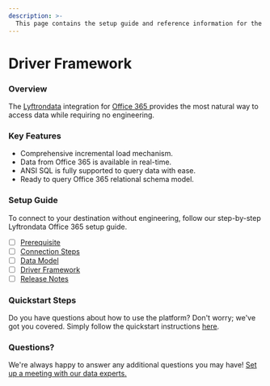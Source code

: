 ```yaml
---
description: >-
  This page contains the setup guide and reference information for the Office 365 source connector.
---
```


# Driver Framework

### Overview

The [Lyftrondata](https://www.lyftrondata.com/) integration for [Office 365](https://www.lyftrondata.com/integration/office-365/)[ ](https://www.lyftrondata.com/integration/office-365/)provides the most natural way to access data while requiring no engineering.

### Key Features

* Comprehensive incremental load mechanism.
* Data from Office 365 is available in real-time.&#x20;
* ANSI SQL is fully supported to query data with ease.
* Ready to query Office 365 relational schema model.

### Setup Guide

To connect to your destination without engineering, follow our step-by-step Lyftrondata Office 365 setup guide.

* [ ] [Prerequisite](../../business-analytics/office-365/prerequisite.md)
* [ ] [Connection Steps](../../business-analytics/office-365/connection-steps.md)
* [ ] [Data Model](../../business-analytics/office-365/data-model/)
* [ ] [Driver Framework](../../business-analytics/office-365/driver-framework/)
* [ ] [Release Notes](../../business-analytics/office-365/release-notes.md)

### Quickstart Steps

Do you have questions about how to use the platform? Don't worry; we've got you covered. Simply follow the quickstart instructions [here](../../../quickstart-steps.md).

### Questions? <a href="#questions" id="questions"></a>

We're always happy to answer any additional questions you may have! [Set up a meeting with our data experts.](https://www.lyftrondata.com/book-a-meeting/)


